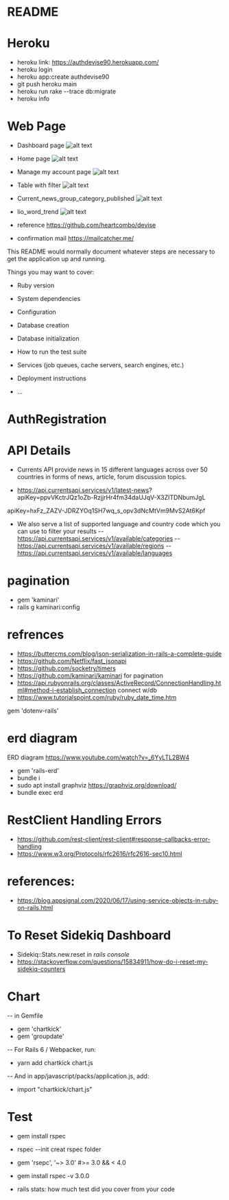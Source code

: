 # README

# Heroku

* heroku link: https://authdevise90.herokuapp.com/
* heroku login
* heroku app:create authdevise90
* git push heroku main
* heroku run rake --trace db:migrate
* heroku info


# Web Page

* Dashboard page
 ![alt text](https://github.com/Lobana-sky/AuthRegistration/blob/main/images/dashboardAdmin.png)

* Home page
![alt text](https://github.com/Lobana-sky/AuthRegistration/blob/main/images/Home_page.png)

* Manage my account page
![alt text](https://github.com/Lobana-sky/AuthRegistration/blob/main/images/managemyaccount.png)

* Table with filter
 ![alt text](https://github.com/Lobana-sky/AuthRegistration/blob/main/images/table_w_filter.png)

* Current_news_group_category_published
![alt text](https://github.com/Lobana-sky/AuthRegistration/blob/main/images/Current_news_group_category_published.png)

* lio_word_trend
![alt text](https://github.com/Lobana-sky/AuthRegistration/blob/main/images/lio_word_trend.png)


* reference
https://github.com/heartcombo/devise

* confirmation mail
https://mailcatcher.me/

This README would normally document whatever steps are necessary to get the
application up and running.

Things you may want to cover:

* Ruby version

* System dependencies

* Configuration

* Database creation

* Database initialization

* How to run the test suite

* Services (job queues, cache servers, search engines, etc.)

* Deployment instructions

* ...
# AuthRegistration


# API Details

* Currents API provide news in 15 different languages across over 50 countries in forms of news, article, forum discussion topics.

* https://api.currentsapi.services/v1/latest-news?
apiKey=ppvVKctrJQz1oZb-RzjjrHr4fm34daUJqV-X3ZITDNbumJgL


apiKey=hxFz_ZAZV-JDRZYOq1SH7wq_s_opv3dNcMtVm9MvS2At6Kpf

* We also serve a list of supported language and country code which you can use to filter your results
-- https://api.currentsapi.services/v1/available/categories
-- https://api.currentsapi.services/v1/available/regions
-- https://api.currentsapi.services/v1/available/languages

# pagination

* gem 'kaminari'
* rails g kaminari:config

# refrences
* https://buttercms.com/blog/json-serialization-in-rails-a-complete-guide
* https://github.com/Netflix/fast_jsonapi
* https://github.com/socketry/timers
* https://github.com/kaminari/kaminari for pagination
* https://api.rubyonrails.org/classes/ActiveRecord/ConnectionHandling.html#method-i-establish_connection connect w/db
* https://www.tutorialspoint.com/ruby/ruby_date_time.htm


gem 'dotenv-rails'

# erd diagram

ERD diagram
https://www.youtube.com/watch?v=_6YyLTL2BW4 
* gem 'rails-erd'
* bundle i
* sudo apt install graphviz  https://graphviz.org/download/
* bundle exec erd

# RestClient Handling Errors
 * https://github.com/rest-client/rest-client#response-callbacks-error-handling
 * https://www.w3.org/Protocols/rfc2616/rfc2616-sec10.html

# references:
* https://blog.appsignal.com/2020/06/17/using-service-objects-in-ruby-on-rails.html

# To Reset Sidekiq Dashboard
* Sidekiq::Stats.new.reset in *rails console*
* https://stackoverflow.com/questions/15834911/how-do-i-reset-my-sidekiq-counters

# Chart
-- in Gemfile
* gem 'chartkick'
* gem 'groupdate'

-- For Rails 6 / Webpacker, run:
* yarn add chartkick chart.js

-- And in app/javascript/packs/application.js, add:
* import "chartkick/chart.js"

# Test
* gem install rspec
* rspec --init creat rspec folder


* gem 'rsepc', '~> 3.0' #>= 3.0 && < 4.0
* gem install rspec -v 3.0.0

* rails stats: how much test did you cover from your code
